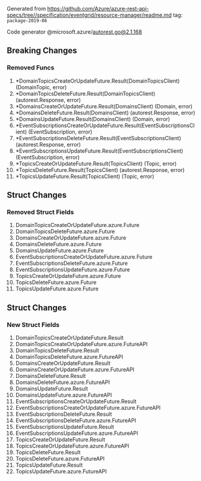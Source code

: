 Generated from https://github.com/Azure/azure-rest-api-specs/tree//specification/eventgrid/resource-manager/readme.md tag: `package-2019-06`

Code generator @microsoft.azure/autorest.go@2.1.168

## Breaking Changes

### Removed Funcs

1. *DomainTopicsCreateOrUpdateFuture.Result(DomainTopicsClient) (DomainTopic, error)
1. *DomainTopicsDeleteFuture.Result(DomainTopicsClient) (autorest.Response, error)
1. *DomainsCreateOrUpdateFuture.Result(DomainsClient) (Domain, error)
1. *DomainsDeleteFuture.Result(DomainsClient) (autorest.Response, error)
1. *DomainsUpdateFuture.Result(DomainsClient) (Domain, error)
1. *EventSubscriptionsCreateOrUpdateFuture.Result(EventSubscriptionsClient) (EventSubscription, error)
1. *EventSubscriptionsDeleteFuture.Result(EventSubscriptionsClient) (autorest.Response, error)
1. *EventSubscriptionsUpdateFuture.Result(EventSubscriptionsClient) (EventSubscription, error)
1. *TopicsCreateOrUpdateFuture.Result(TopicsClient) (Topic, error)
1. *TopicsDeleteFuture.Result(TopicsClient) (autorest.Response, error)
1. *TopicsUpdateFuture.Result(TopicsClient) (Topic, error)

## Struct Changes

### Removed Struct Fields

1. DomainTopicsCreateOrUpdateFuture.azure.Future
1. DomainTopicsDeleteFuture.azure.Future
1. DomainsCreateOrUpdateFuture.azure.Future
1. DomainsDeleteFuture.azure.Future
1. DomainsUpdateFuture.azure.Future
1. EventSubscriptionsCreateOrUpdateFuture.azure.Future
1. EventSubscriptionsDeleteFuture.azure.Future
1. EventSubscriptionsUpdateFuture.azure.Future
1. TopicsCreateOrUpdateFuture.azure.Future
1. TopicsDeleteFuture.azure.Future
1. TopicsUpdateFuture.azure.Future

## Struct Changes

### New Struct Fields

1. DomainTopicsCreateOrUpdateFuture.Result
1. DomainTopicsCreateOrUpdateFuture.azure.FutureAPI
1. DomainTopicsDeleteFuture.Result
1. DomainTopicsDeleteFuture.azure.FutureAPI
1. DomainsCreateOrUpdateFuture.Result
1. DomainsCreateOrUpdateFuture.azure.FutureAPI
1. DomainsDeleteFuture.Result
1. DomainsDeleteFuture.azure.FutureAPI
1. DomainsUpdateFuture.Result
1. DomainsUpdateFuture.azure.FutureAPI
1. EventSubscriptionsCreateOrUpdateFuture.Result
1. EventSubscriptionsCreateOrUpdateFuture.azure.FutureAPI
1. EventSubscriptionsDeleteFuture.Result
1. EventSubscriptionsDeleteFuture.azure.FutureAPI
1. EventSubscriptionsUpdateFuture.Result
1. EventSubscriptionsUpdateFuture.azure.FutureAPI
1. TopicsCreateOrUpdateFuture.Result
1. TopicsCreateOrUpdateFuture.azure.FutureAPI
1. TopicsDeleteFuture.Result
1. TopicsDeleteFuture.azure.FutureAPI
1. TopicsUpdateFuture.Result
1. TopicsUpdateFuture.azure.FutureAPI
